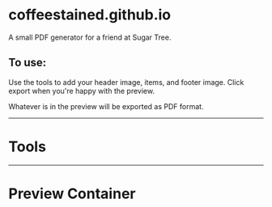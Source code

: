 # coffeestained.github.io
A small PDF generator for a friend at Sugar Tree.

## To use:

Use the tools to add your header image, items, and footer image. Click export when you're happy with the preview.

Whatever is in the preview will be exported as PDF format.

<hr>
<h1>Tools</h1>

<hr>
<h1>Preview Container</h1>
<div style="margin: 15px; border: 1pm solid black;">

</div>
